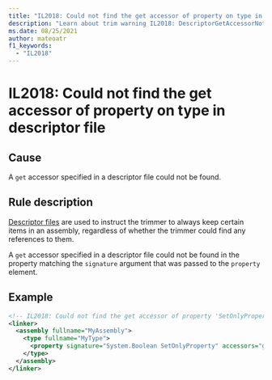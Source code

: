 ```yaml
---
title: "IL2018: Could not find the get accessor of property on type in descriptor file"
description: "Learn about trim warning IL2018: DescriptorGetAccessorNotFound"
ms.date: 08/25/2021
author: mateoatr
f1_keywords:
  - "IL2018"
---
```

# IL2018: Could not find the get accessor of property on type in descriptor file

## Cause

A `get` accessor specified in a descriptor file could not be found.

## Rule description

[Descriptor files](https://github.com/dotnet/runtime/blob/main/docs/tools/illink/data-formats.md#descriptor-format) are
used to instruct the trimmer to always keep certain items in an assembly, regardless of
whether the trimmer could find any references to them.

A `get` accessor specified in a descriptor file could not be found in the property matching
the `signature` argument that was passed to the `property` element.

## Example

```xml
<!-- IL2018: Could not find the get accessor of property 'SetOnlyProperty' on type 'MyType' -->
<linker>
  <assembly fullname="MyAssembly">
    <type fullname="MyType">
      <property signature="System.Boolean SetOnlyProperty" accessors="get" />
    </type>
  </assembly>
</linker>
```
